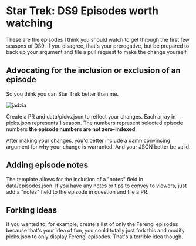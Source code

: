 # Star Trek: DS9 Episodes worth watching

These are the episodes I think you should watch to get through the first few seasons of DS9. If you disagree, that's your prerogative, but be prepared to back up your argument and file a pull request to make the change yourself.

## Advocating for the inclusion or exclusion of an episode

So you think you can Star Trek better than me.

![jadzia](http://cl.ly/WeqI/Jadzia-Dax-Gifs-jadzia-dax-18331181-300-232.gif)

Create a PR and data/picks.json to reflect your changes. Each array in picks.json represents 1 season. The numbers represent selected episode numbers **the episode numbers are not zero-indexed**.

After making your changes, you'd better include a damn convincing argument for why your change is warranted. And your JSON better be valid.

## Adding episode notes

The template allows for the inclusion of a "notes" field in data/episodes.json. If you have any notes or tips to convey to viewers, just add a "notes" field to the episode in question and file a PR.

## Forking ideas

If you wanted to, for example, create a list of only the Ferengi episodes because that's your idea of fun, you could totally just fork this and modify picks.json to only display Ferengi episodes. That's a terrible idea though.